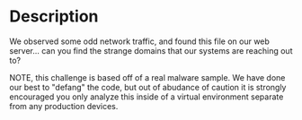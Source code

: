 # Description

We observed some odd network traffic, and found this file on our web server... can you find the strange domains that our systems are reaching out to?

NOTE, this challenge is based off of a real malware sample. We have done our best to "defang" the code, but out of abudance of caution it is strongly encouraged you only analyze this inside of a virtual environment separate from any production devices.
